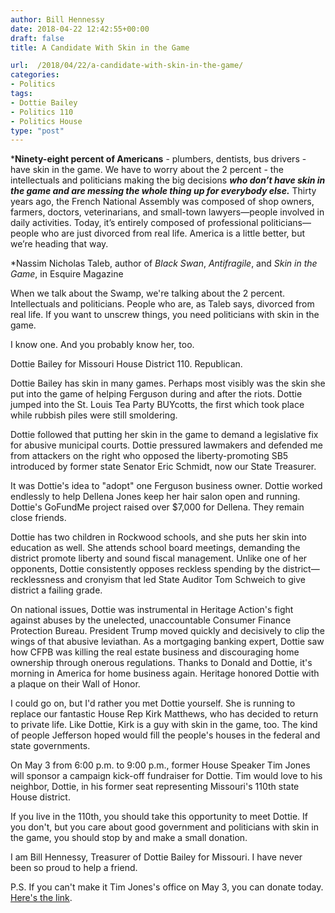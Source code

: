 ```yaml
---
author: Bill Hennessy
date: 2018-04-22 12:42:55+00:00
draft: false
title: A Candidate With Skin in the Game

url:  /2018/04/22/a-candidate-with-skin-in-the-game/
categories:
- Politics
tags:
- Dottie Bailey
- Politics 110
- Politics House
type: "post"
---
```





> 
***Ninety-eight percent of Americans** - plumbers, dentists, bus drivers - have skin in the game. We have to worry about the 2 percent - the intellectuals and politicians making the big decisions _**who don’t have skin in the game and are messing the whole thing up for everybody else.**_ Thirty years ago, the French National Assembly was composed of shop owners, farmers, doctors, veterinarians, and small-town lawyers—people involved in daily activities. Today, it’s entirely composed of professional politicians—people who are just divorced from real life. America is a little better, but we’re heading that way.

*Nassim Nicholas Taleb, author of _Black Swan_﻿, _Antifragile_﻿, and _Skin in the Game_﻿, in Esquire Magazine







When we talk about the Swamp, we're talking about the 2 percent. Intellectuals and politicians. People who are, as Taleb says, divorced from real life. If you want to unscrew things, you need politicians with skin in the game.







I know one. And you probably know her, too.







Dottie Bailey for Missouri House District 110. Republican.







Dottie Bailey has skin in many games. Perhaps most visibly was the skin she put into the game of helping Ferguson during and after the riots. Dottie jumped into the St. Louis Tea Party BUYcotts, the first which took place while rubbish piles were still smoldering.







Dottie followed that putting her skin in the game to demand a legislative fix for abusive municipal courts. Dottie pressured lawmakers and defended me from attackers on the right who opposed the liberty-promoting SB5 introduced by former state Senator Eric Schmidt, now our State Treasurer. 







It was Dottie's idea to "adopt" one Ferguson business owner. Dottie worked endlessly to help Dellena Jones keep her hair salon open and running. Dottie's GoFundMe project raised over $7,000 for Dellena. They remain close friends.







Dottie has two children in Rockwood schools, and she puts her skin into education as well. She attends school board meetings, demanding the district promote liberty and sound fiscal management. Unlike one of her opponents, Dottie consistently opposes reckless spending by the district—recklessness and cronyism that led State Auditor Tom Schweich to give district a failing grade. 







On national issues, Dottie was instrumental in Heritage Action's fight against abuses by the unelected, unaccountable Consumer Finance Protection Bureau. President Trump moved quickly and decisively to clip the wings of that abusive leviathan. As a mortgaging banking expert, Dottie saw how CFPB was killing the real estate business and discouraging home ownership through onerous regulations. Thanks to Donald and Dottie, it's morning in America for home business again. Heritage honored Dottie with a plaque on their Wall of Honor.







I could go on, but I'd rather you met Dottie yourself. She is running to replace our fantastic House Rep Kirk Matthews, who has decided to return to private life. Like Dottie, Kirk is a guy with skin in the game, too. The kind of people Jefferson hoped would fill the people's houses in the federal and state governments.







On May 3 from 6:00 p.m. to 9:00 p.m., former House Speaker Tim Jones will sponsor a campaign kick-off fundraiser for Dottie. Tim would love to his neighbor, Dottie, in his former seat representing Missouri's 110th state House district.











If you live in the 110th, you should take this opportunity to meet Dottie. If you don't, but you care about good government and politicians with skin in the game, you should stop by and make a small donation.







I am Bill Hennessy, Treasurer of Dottie Bailey for Missouri. I have never been so proud to help a friend.







P.S. If you can't make it Tim Jones's office on May 3, you can donate today. [Here's the link](https://dottiebailey.com/events). 



